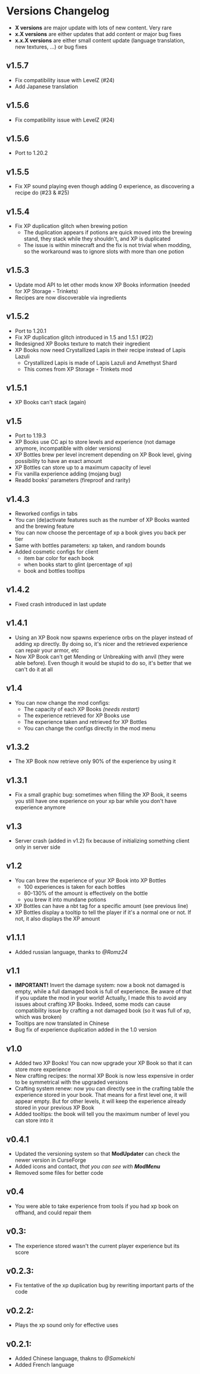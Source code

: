 # Versions Changelog

* **X versions** are major update with lots of new content. Very rare
* **x.X versions** are either updates that add content or major bug fixes
* **x.x.X versions** are either small content update (language translation, new textures, ...) or bug fixes

## v1.5.7

* Fix compatibility issue with LevelZ (#24)
* Add Japanese translation

## v1.5.6

* Fix compatibility issue with LevelZ (#24)

## v1.5.6

* Port to 1.20.2

## v1.5.5

* Fix XP sound playing even though adding 0 experience, as discovering a recipe
  do (#23 & #25)

## v1.5.4

* Fix XP duplication glitch when brewing potion
  * The duplication appears if potions are quick moved into the brewing stand,
    they stack while they shouldn't, and XP is duplicated
  * The issue is within minecraft and the fix is not trivial when modding, so
    the workaround was to ignore slots with more than one potion

## v1.5.3

* Update mod API to let other mods know XP Books information (needed for XP Storage - Trinkets)
* Recipes are now discoverable via ingredients

## v1.5.2

* Port to 1.20.1
* Fix XP duplication glitch introduced in 1.5 and 1.5.1 (#22)
* Redesigned XP Books texture to match their ingredient
* XP Books now need Crystallized Lapis in their recipe instead of Lapis Lazuli
  * Crystallized Lapis is made of Lapis Lazuli and Amethyst Shard
  * This comes from XP Storage - Trinkets mod

## v1.5.1

* XP Books can't stack (again)

## v1.5

* Port to 1.19.3
* XP Books use CC api to store levels and experience (not damage anymore, incompatible with older versions)
* XP Bottles brew per level increment depending on XP Book level, giving possibility to have an exact amount
* XP Bottles can store up to a maximum capacity of level
* Fix vanilla experience adding (mojang bug)
* Readd books' parameters (fireproof and rarity)

## v1.4.3

* Reworked configs in tabs
* You can (de)activate features such as the number of XP Books wanted and the brewing feature
* You can now choose the percentage of xp a book gives you back per tier
* Same with bottles parameters: xp taken, and random bounds
* Added cosmetic configs for client
  * item bar color for each book
  * when books start to glint (percentage of xp)
  * book and bottles tooltips

## v1.4.2

* Fixed crash introduced in last update

## v1.4.1

* Using an XP Book now spawns experience orbs on the player instead of adding xp directly. By doing so, it's nicer and 
  the retrieved experience can repair your armor, etc
* Now XP Book can't get Mending or Unbreaking with anvil (they were able before). Even though it would be stupid to do 
  so, it's better that we can't do it at all

## v1.4

* You can now change the mod configs:
  * The capacity of each XP Books *(needs restart)*
  * The experience retrieved for XP Books use
  * The experience taken and retrieved for XP Bottles
  * You can change the configs directly in the mod menu

## v1.3.2

* The XP Book now retrieve only 90% of the experience by using it

## v1.3.1

* Fix a small graphic bug: sometimes when filling the XP Book, it seems you still have one experience on your xp bar 
while you don't have experience anymore

## v1.3

* Server crash (added in v1.2) fix because of initializing something client only in server side

## v1.2
* You can brew the experience of your XP Book into XP Bottles
  * 100 experiences is taken for each bottles
  * 80-130% of the amount is effectively on the bottle
  * you brew it into mundane potions
* XP Bottles can have a nbt tag for a specific amount (see previous line)
* XP Bottles display a tooltip to tell the player if it's a normal one or not. If not, it also displays the XP amount

## v1.1.1
* Added russian language, thanks to *@Romz24*

## v1.1
* **IMPORTANT!** Invert the damage system: now a book not damaged is empty, while a full damaged book is full of 
  experience. Be aware of that if you update the mod in your world! Actually, I made this to avoid any issues about 
  crafting XP Books. Indeed, some mods can cause compatibility issue by crafting a not damaged book (so it was full of 
  xp, which was broken)
* Tooltips are now translated in Chinese
* Bug fix of experience duplication added in the 1.0 version

## v1.0
* Added two XP Books! You can now upgrade your XP Book so that it can store more experience
* New crafting recipes: the normal XP Book is now less expensive in order to be symmetrical with the upgraded versions
* Crafting system renew: now you can directly see in the crafting table the experience stored in your book. That means 
  for a first level one, it will appear empty. But for other levels, it will keep the experience already stored in your 
  previous XP Book
* Added tooltips: the book will tell you the maximum number of level you can store into it

## v0.4.1
* Updated the versioning system so that **ModUpdater** can check the newer version in CurseForge
* Added icons and contact, *that you can see with **ModMenu***
* Removed some files for better code

## v0.4
* You were able to take experience from tools if you had xp book on offhand, and could repair them

## v0.3: 
* The experience stored wasn't the current player experience but its score

## v0.2.3:
* Fix tentative of the xp duplication bug by rewriting important parts of the code

## v0.2.2:
* Plays the xp sound only for effective uses

## v0.2.1:
* Added Chinese language, thakns to *@Samekichi*
* Added French language
